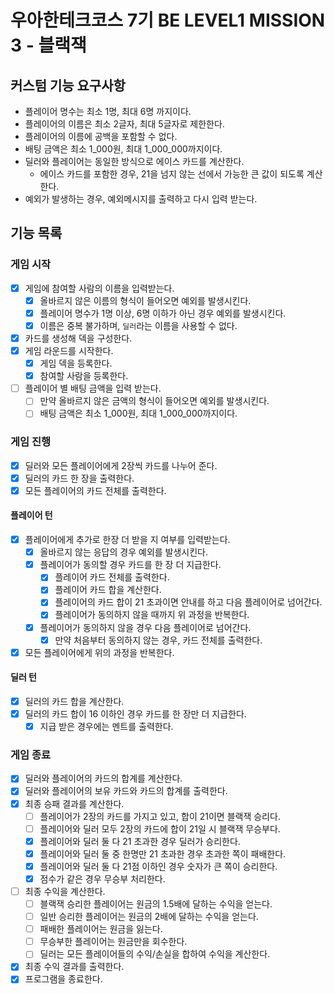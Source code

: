 # 우아한테크코스 7기 BE LEVEL1 MISSION 3 - 블랙잭

## 커스텀 기능 요구사항

- 플레이어 명수는 최소 1명, 최대 6명 까지이다.
- 플레이어의 이름은 최소 2글자, 최대 5글자로 제한한다.
- 플레이어의 이름에 공백을 포함할 수 없다.
- 배팅 금액은 최소 1_000원, 최대 1_000_000까지이다.
- 딜러와 플레이어는 동일한 방식으로 에이스 카드를 계산한다.
    - 에이스 카드를 포함한 경우, 21을 넘지 않는 선에서 가능한 큰 값이 되도록 계산한다.
- 예외가 발생하는 경우, 예외메시지를 출력하고 다시 입력 받는다.

## 기능 목록
### 게임 시작
- [x] 게임에 참여할 사람의 이름을 입력받는다.
    - [x] 올바르지 않은 이름의 형식이 들어오면 예외를 발생시킨다.
    - [x] 플레이어 명수가 1명 이상, 6명 이하가 아닌 경우 예외를 발생시킨다.
    - [x] 이름은 중복 불가하며, `딜러`라는 이름을 사용할 수 없다.
- [x] 카드를 생성해 덱을 구성한다.
- [x] 게임 라운드를 시작한다.
  - [x] 게임 덱을 등록한다. 
  - [x] 참여할 사람을 등록한다.
- [ ] 플레이어 별 배팅 금액을 입력 받는다.
  - [ ] 만약 올바르지 않은 금액의 형식이 들어오면 예외를 발생시킨다.
  - [ ] 배팅 금액은 최소 1_000원, 최대 1_000_000까지이다.

### 게임 진행
- [x] 딜러와 모든 플레이어에게 2장씩 카드를 나누어 준다.
- [x] 딜러의 카드 한 장을 출력한다.
- [x] 모든 플레이어의 카드 전체를 출력한다.

#### 플레이어 턴
- [x] 플레이어에게 추가로 한장 더 받을 지 여부를 입력받는다.
    - [x] 올바르지 않는 응답의 경우 예외를 발생시킨다.
    - [x] 플레이어가 동의할 경우 카드를 한 장 더 지급한다.
        - [x] 플레이어 카드 전체를 출력한다.
        - [x] 플레이어 카드 합을 계산한다.
        - [x] 플레이어의 카드 합이 21 초과이면 안내를 하고 다음 플레이어로 넘어간다.
        - [x] 플레이어가 동의하지 않을 때까지 위 과정을 반복한다.
    - [x] 플레이어가 동의하지 않을 경우 다음 플레이어로 넘어간다.
        - [x] 만약 처음부터 동의하지 않는 경우, 카드 전체를 출력한다.
- [x] 모든 플레이어에게 위의 과정을 반복한다.

#### 딜러 턴
- [x] 딜러의 카드 합을 계산한다.
- [x] 딜러의 카드 합이 16 이하인 경우 카드를 한 장만 더 지급한다.
    - [x] 지급 받은 경우에는 멘트를 출력한다.

### 게임 종료
- [x] 딜러와 플레이어의 카드의 합계를 계산한다.
- [x] 딜러와 플레이어의 보유 카드와 카드의 합계를 출력한다.
- [x] 최종 승패 결과를 계산한다.
  - [ ] 플레이어가 2장의 카드를 가지고 있고, 합이 21이면 블랙잭 승리다.
  - [ ] 플레이어와 딜러 모두 2장의 카드에 합이 21일 시 블랙잭 무승부다.
  - [x] 플레이어와 딜러 둘 다 21 초과한 경우 딜러가 승리한다.
  - [x] 플레이어와 딜러 둘 중 한명만 21 초과한 경우 초과한 쪽이 패배한다.
  - [x] 플레이어와 딜러 둘 다 21점 이하인 경우 숫자가 큰 쪽이 승리한다.
  - [x] 점수가 같은 경우 무승부 처리한다.
- [ ] 최종 수익을 계산한다.
  - [ ] 블랙잭 승리한 플레이어는 원금의 1.5배에 달하는 수익을 얻는다.
  - [ ] 일반 승리한 플레이어는 원금의 2배에 달하는 수익을 얻는다.
  - [ ] 패배한 플레이어는 원금을 잃는다.
  - [ ] 무승부한 플레이어는 원금만을 회수한다.
  - [ ] 딜러는 모든 플레이어들의 수익/손실을 합하여 수익을 계산한다.
- [x] 최종 수익 결과를 출력한다.
- [x] 프로그램을 종료한다.
